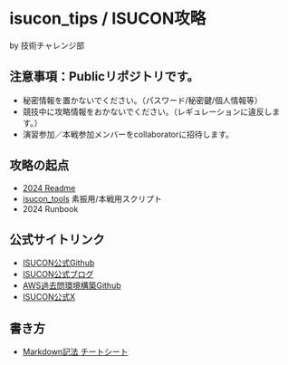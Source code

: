 # isucon_tips / ISUCON攻略
by 技術チャレンジ部

## 注意事項：Publicリポジトリです。
- 秘密情報を置かないでください。（パスワード/秘密鍵/個人情報等）
- 競技中に攻略情報をおかないでください。（レギュレーションに違反します。）
- 演習参加／本戦参加メンバーをcollaboratorに招待します。

## 攻略の起点
- [2024 Readme](https://github.com/ChallengeClub/isucon_tips/blob/main/2024/Readme.md)
- [isucon_tools](https://github.com/ChallengeClub/isucon_tools) 素振用/本戦用スクリプト
- 2024 Runbook

## 公式サイトリンク
- [ISUCON公式Github](https://github.com/isucon)
- [ISUCON公式ブログ](https://isucon.net/)
- [AWS過去問環境構築Github](https://github.com/matsuu/aws-isucon)
- [ISUCON公式X](https://twitter.com/isucon_official?ref_src=twsrc%5Etfw%7Ctwcamp%5Eembeddedtimeline%7Ctwterm%5Escreen-name%3Aisucon_official%7Ctwcon%5Es1_c1)

## 書き方
- [Markdown記法 チートシート](https://gist.github.com/mignonstyle/083c9e1651d7734f84c99b8cf49d57fa)
